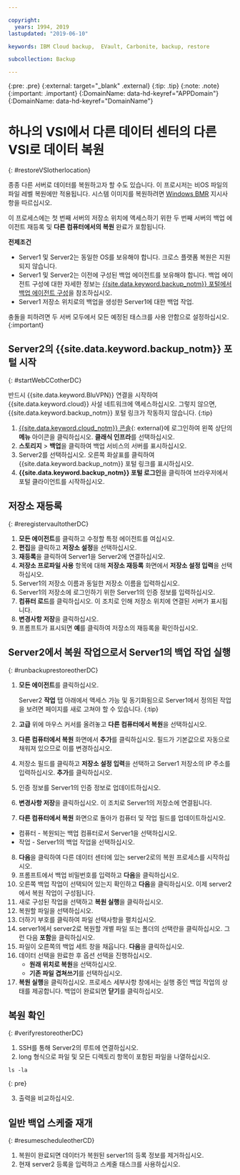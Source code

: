 ```yaml
---

copyright:
  years: 1994, 2019
lastupdated: "2019-06-10"

keywords: IBM Cloud backup,  EVault, Carbonite, backup, restore

subcollection: Backup

---
```

{:pre: .pre}
{:external: target="_blank" .external}
{:tip: .tip}
{:note: .note}
{:important: .important}
{:DomainName: data-hd-keyref="APPDomain"}
{:DomainName: data-hd-keyref="DomainName"}

# 하나의 VSI에서 다른 데이터 센터의 다른 VSI로 데이터 복원
{: #restoreVSIotherlocation}

종종 다른 서버로 데이터를 복원하고자 할 수도 있습니다. 이 프로시저는 비OS 파일의 파일 레벨 복원에만 적용됩니다. 시스템 이미지를 복원하려면 [Windows BMR](/docs/infrastructure/Backup?topic=Backup-restoreBMR) 지시사항을 따르십시오.

이 프로세스에는 첫 번째 서버의 저장소 위치에 액세스하기 위한 두 번째 서버의 백업 에이전트 재등록 및 **다른 컴퓨터에서의 복원** 완료가 포함됩니다.

**전제조건**

- Server1 및 Server2는 동일한 OS를 보유해야 합니다. 크로스 플랫폼 복원은 지원되지 않습니다.
- Server1 및 Server2는 이전에 구성된 백업 에이전트를 보유해야 합니다. 백업 에이전트 구성에 대한 자세한 정보는 [{{site.data.keyword.backup_notm}} 포털에서 백업 에이전트 구성](/docs/infrastructure/Backup?topic=Backup-getting-started#getting-started)을 참조하십시오.
- Server1 저장소 위치로의 백업을 생성한 Server1에 대한 백업 작업.

충돌을 피하려면 두 서버 모두에서 모든 예정된 태스크를 사용 안함으로 설정하십시오.
{:important}

## Server2의 {{site.data.keyword.backup_notm}} 포털 시작
{: #startWebCCotherDC}

반드시 {{site.data.keyword.BluVPN}} 연결을 시작하여 {{site.data.keyword.cloud}} 사설 네트워크에 액세스하십시오. 그렇지 않으면, {{site.data.keyword.backup_notm}} 포털 링크가 작동하지 않습니다.
{:tip}

1. [{{site.data.keyword.cloud_notm}} 콘솔](https://{DomainName}){: external}에 로그인하여 왼쪽 상단의 **메뉴** 아이콘을 클릭하십시오. **클래식 인프라**를 선택하십시오.
2. **스토리지** > **백업**을 클릭하여 백업 서비스의 서버를 표시하십시오.
3. Server2를 선택하십시오. 오른쪽 화살표를 클릭하여 {{site.data.keyword.backup_notm}} 포털 링크를 표시하십시오.
4. **{{site.data.keyword.backup_notm}} 포털 로그인**을 클릭하여 브라우저에서 포털 클라이언트를 시작하십시오.

## 저장소 재등록
{: #reregistervaultotherDC}

1. **모든 에이전트**를 클릭하고 수정할 특정 에이전트를 여십시오.
2. **편집**을 클릭하고 **저장소 설정**을 선택하십시오.
3. **재등록**을 클릭하여 Server1을 Server2에 연결하십시오.
4. **저장소 프로파일 사용** 항목에 대해 **저장소 재등록** 화면에서 **저장소 설정 입력**을 선택하십시오.
5. Server1의 저장소 이름과 동일한 저장소 이름을 입력하십시오.
6. Server1의 저장소에 로그인하기 위한 Server1의 인증 정보를 입력하십시오.
7. **컴퓨터 로드**를 클릭하십시오. 이 조치로 인해 저장소 위치에 연결된 서버가 표시됩니다.
8. **변경사항 저장**을 클릭하십시오.
9. 프롬프트가 표시되면 **예**를 클릭하여 저장소의 재등록을 확인하십시오.

## Server2에서 복원 작업으로서 Server1의 백업 작업 실행
{: #runbackuprestoreotherDC}

1. **모든 에이전트**를 클릭하십시오.

   Server2 **작업** 탭 아래에서 액세스 가능 및 동기화됨으로 Server1에서 정의된 작업을 보려면 페이지를 새로 고쳐야 할 수 있습니다.
   {:tip}
2. **고급** 위에 마우스 커서를 올려놓고 **다른 컴퓨터에서 복원**을 선택하십시오.
3. **다른 컴퓨터에서 복원** 화면에서 **추가**를 클릭하십시오. 필드가 기본값으로 자동으로 채워져 있으므로 이를 변경하십시오.
4. 저장소 필드를 클릭하고 **저장소 설정 입력**을 선택하고 Server1 저장소의 IP 주소를 입력하십시오. **추가**를 클릭하십시오.
5. 인증 정보를 Server1의 인증 정보로 업데이트하십시오.
6. **변경사항 저장**을 클릭하십시오. 이 조치로 Server1의 저장소에 연결됩니다.
7. **다른 컴퓨터에서 복원** 화면으로 돌아가 컴퓨터 및 작업 필드를 업데이트하십시오.
  - 컴퓨터 - 복원되는 백업 컴퓨터로서 Server1을 선택하십시오.
  - 작업 - Server1의 백업 작업을 선택하십시오.
8. **다음**을 클릭하여 다른 데이터 센터에 있는 server2로의 복원 프로세스를 시작하십시오.
9. 프롬프트에서 백업 비밀번호를 입력하고 **다음**을 클릭하십시오.
10. 오른쪽 백업 작업이 선택되어 있는지 확인하고 **다음**을 클릭하십시오. 이제 server2에서 복원 작업이 구성됩니다.
11. 새로 구성된 작업을 선택하고 **복원 실행**을 클릭하십시오.
12. 복원할 파일을 선택하십시오.
13. 더하기 부호를 클릭하여 파일 선택사항을 펼치십시오.
14. server1에서 server2로 복원할 개별 파일 또는 폴더의 선택란을 클릭하십시오. 그런 다음 **포함**을 클릭하십시오.
15. 파일이 오른쪽의 백업 세트 창을 채웁니다. **다음**을 클릭하십시오.
16. 데이터 선택을 완료한 후 옵션 선택을 진행하십시오.
    - **원래 위치로 복원**을 선택하십시오.
    - **기존 파일 겹쳐쓰기**를 선택하십시오.
17. **복원 실행**을 클릭하십시오. 프로세스 세부사항 창에서는 실행 중인 백업 작업의 상태를 제공합니다. 백업이 완료되면 **닫기**를 클릭하십시오.


## 복원 확인
{: #verifyrestoreotherDC}

1. SSH를 통해 Server2의 루트에 연결하십시오.
2. long 형식으로 파일 및 모든 디렉토리 항목이 포함된 파일을 나열하십시오.
  ```
  ls -la
  ```
  {: pre}

3. 출력을 비교하십시오.

## 일반 백업 스케줄 재개
{: #resumescheduleotherCD}

1. 복원이 완료되면 데이터가 복원된 server1의 등록 정보를 제거하십시오.
2. 현재 server2 등록을 입력하고 스케줄 태스크를 사용하십시오.
